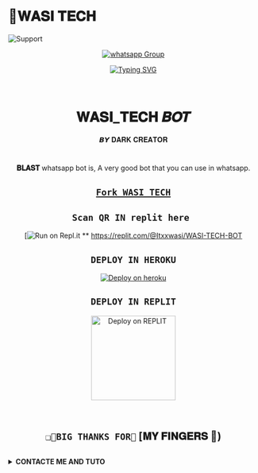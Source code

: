 # 🎯𝐖𝐀𝐒𝐈 𝐓𝐄𝐂𝐇 

<img alt=Support height="https://telegra.ph/file/e47fa2db3a862f1532e60.jpg"> 
 
<p align="center">
 <a href="https://chat.whatsapp.com/I1FymAZqrigItemS57hB88" target="_blank">
    <img alt="whatsapp Group" src="https://img.shields.io/badge/ Whatsapp Support Group -25D366?style=for-the-badge&logo=whatsapp&logoColor=white" />
  </a>
</p>
</details>


 <div align="center">
<a href="https://git.io/typing-svg"><img src="https://readme-typing-svg.demolab.com?font=Black+Ops+One&size=50&pause=1000&color=1BBFDAFF&center=true&width=910&height=100&lines=I'am+𝐖𝐀𝐒𝐈 𝐓𝐄𝐂𝐇;MULTI+DEVICE+WHATSAPP+BOT;CREATED+BY+𝐃𝐀𝐑𝐊 𝐂𝐑𝐄𝐀𝐓𝐎𝐑; Developped by 𝐖𝐀𝐒𝐈; PUBLIC+BOT;" alt="Typing SVG" /></a>
  </p>
  <br>
</p>
<h1 align="center"> 𝐖𝐀𝐒𝐈_𝐓𝐄𝐂𝐇 𝑩𝑶𝑻
</h1>
<p align="center">  𝘽𝙔 𝐃𝐀𝐑𝐊 𝐂𝐑𝐄𝐀𝐓𝐎𝐑 

# 
**𝐁𝐋𝐀𝐒𝐓** whatsapp bot is,
A very good bot that you can use in whatsapp. 

## [`Fork WASI TECH`](https://github.com/Itxxwasi/WASI_TECH_BOT/fork)




## ```Scan QR IN replit here ```

 [![Run on Repl.it](https://replit.com/@Itxxwasi/WASI-TECH-BOT)
 ** 
 https://replit.com/@Itxxwasi/WASI-TECH-BOT 


## ```DEPLOY IN HEROKU```

[![Deploy on heroku](https://www.herokucdn.com/deploy/button.svg)](https://dashboard.heroku.com/new?button-url=https://github.com/DENZO-UCHIWA/BLAST-MD&template=https://github.com/DENZO-UCHIWA/BLAST-MD.git)

## ```DEPLOY IN REPLIT```

<p align="center" >
    <a href="https://repl.it/github/DENZO-UCHIWA/BLAST-MD">
    <img src="https://repl.it/badge/github/quiec/whatsasena" width="170px" alt="Deploy on REPLIT" >
    </a>
</p>

<p align="center" >
    <br>
    
</p>



## ```❑🌟BIG THANKS FOR🌟``` [𝐌𝐘 𝐅𝐈𝐍𝐆𝐄𝐑𝐒 🙂)




</div>

## <!-- CONTACTE ME -->
<b><details><summary>CONTACTE ME AND TUTO </summary></b>


 ## *TUTORIAL VIDEO HERE⬇️⬇️⬇️*

<a align="left">
  <a href="https://www.youtube.com/@InnoxentTech?sub_confirmation=1">
    <img alt=Support height="100" src="https://telegra.ph/file/eb6347e2764939fbbd35d.png"> 
  </p>
    
 ## ```𝘊𝘰𝘯𝘵𝘢𝘤𝘵 𝘔𝘦```
   <a href="https://wa.me/923192173398?text=_SALUT%20FRÈRE%20COMMENT%20VOUS???%20J'AI%20BESOIN%20DE%20VOTRE%20AIDE%20CONCERNANT%20TON-BOT.._💓♥️">
    <img src="https://www.svgrepo.com/show/122874/whatsapp.svg" align="centre" width="100" />
    
</p>
  



## Please brother🤧🥺🥺🥺 cofre me.!🌟

&nbsp;&nbsp;&nbsp;&nbsp;&nbsp;&nbsp;&nbsp;<a href="https://www.buymeacoffee.com/ndounguisex">
  <img src="https://i.ibb.co/KNnhcvX/bmc-button.png" alt="Buy Me Coffee please" height="40" width="150" style="margin-left: 60px;">
</a>
